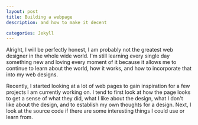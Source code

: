 ```yaml
---
layout: post
title: Building a webpage
description: and how to make it decent

categories: Jekyll
---
```


Alright, I will be perfectly honest, I am probably not the greatest web designer in the whole wide world. I'm still learning every single day something new and loving every moment of it because it allows me to continue to learn about the world, how it works, and how to incorporate that into my web designs.

Recently, I started looking at a lot of web pages to gain inspiration for a few projects I am currently working on. I tend to first look at how the page looks to get a sense of what they did, what I like about the design, what I don't like about the design, and to establish my own thoughts for a design. Next, I look at the source code if there are some interesting things I could use or learn from.
